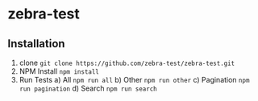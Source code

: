# zebra-test

## Installation
1) clone ```git clone https://github.com/zebra-test/zebra-test.git```
2) NPM Install ```npm install```
3) Run Tests
   a) All ```npm run all```
   b) Other ```npm run other```
   c) Pagination ```npm run pagination```
   d) Search ```npm run search```
